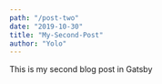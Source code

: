 ```yaml
---
path: "/post-two"
date: "2019-10-30"
title: "My-Second-Post"
author: "Yolo"
---
```


This is my second blog post in Gatsby